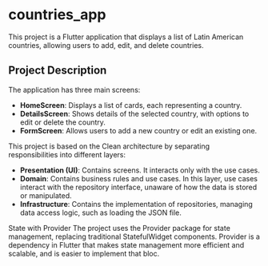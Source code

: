 # countries_app

This project is a Flutter application that displays a list of Latin American countries, allowing users to add, edit, and delete countries.

## Project Description

The application has three main screens:

- **HomeScreen**: Displays a list of cards, each representing a country.
- **DetailsScreen**: Shows details of the selected country, with options to edit or delete the country.
- **FormScreen**: Allows users to add a new country or edit an existing one.

This project is based on the Clean architecture by separating responsibilities into different layers:

- **Presentation (UI)**: Contains screens. It interacts only with the use cases.
- **Domain**: Contains business rules and use cases. In this layer, use cases interact with the repository interface, unaware of how the data is stored or manipulated.
- **Infrastructure**: Contains the implementation of repositories, managing data access logic, such as loading the JSON file.

State with Provider
The project uses the Provider package for state management, replacing traditional StatefulWidget components. Provider is a dependency in Flutter that makes state management more efficient and scalable, and is easier to implement that bloc.
